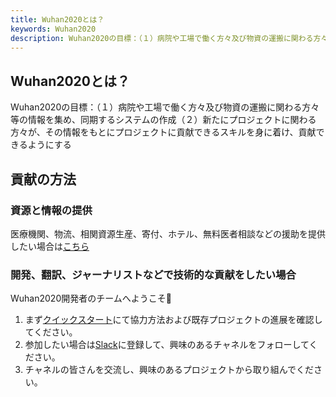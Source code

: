 ```yaml
---
title: Wuhan2020とは？
keywords: Wuhan2020
description: Wuhan2020の目標：（１）病院や工場で働く方々及び物資の運搬に関わる方々等の情報を集め、同期するシステムの作成（２）新たにプロジェクトに関わる方々が、その情報をもとにプロジェクトに貢献できるスキルを身に着け、貢献できるようにする
---
```




## Wuhan2020とは？

Wuhan2020の目標：（１）病院や工場で働く方々及び物資の運搬に関わる方々等の情報を集め、同期するシステムの作成（２）新たにプロジェクトに関わる方々が、その情報をもとにプロジェクトに貢献できるスキルを身に着け、貢献できるようにする



## 貢献の方法

### 資源と情報の提供

医療機関、物流、相関資源生産、寄付、ホテル、無料医者相談などの援助を提供したい場合は[こちら](https://wh.opensource-service.cn/)

### 開発、翻訳、ジャーナリストなどで技術的な貢献をしたい場合

Wuhan2020開発者のチームへようこそ👏

1. まず[クイックスタート](https://wuhan2020.github.io/zh-cn/docs/dev/quickstart.html)にて協力方法および既存プロジェクトの進展を確認してください。
2. 参加したい場合は[Slack](https://join.slack.com/t/wuhan2020/shared_invite/enQtOTQxMTU4MzgyNTYwLWIxMTMyNWI4NWE2YTk3NGRjZGJhMjUzNmJhMjg1MDQ3OTEzNDE5NGY4MWFhMjRlYWU4MmE3ZGQyOGU4N2YwMzY)に登録して、興味のあるチャネルをフォローしてください。
3. チャネルの皆さんを交流し、興味のあるプロジェクトから取り組んでください。
